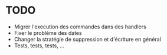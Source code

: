 # TODO

- Migrer l'execution des commandes dans des handlers
- Fixer le problème des dates
- Changer la stratégie de suppression et d'écriture en général
- Tests, tests, tests, ...